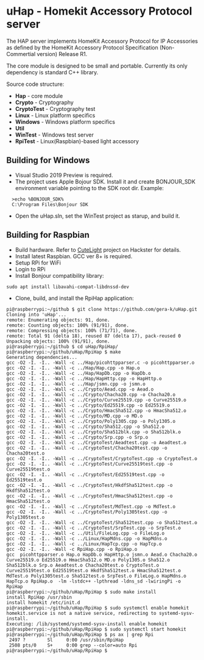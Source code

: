 # uHap - Homekit Accessory Protocol server

The HAP server implements HomeKit Accessory Protocol for IP Accessories as defined by the HomeKit Accessory Protocol Specification (Non-Commertial version) Release R1.

The core module is designed to be small and portable. Currently its only dependency is standard C++ library.

Source code structure:
* __Hap__ - core module
* __Crypto__ - Cryptography
* __CryptoTest__ - Cryptography test
* __Linux__ - Linux platform specifics
* __Windows__ - Windows platform specifics
* __Util__
* __WinTest__ - Windows test server
* __RpiTest__ - Linux(Raspbian)-based light accessory

## Building for Windows

* Visual Studio 2019 Preview is required.
* The project uses Apple Bojour SDK. Install it and create BONJOUR_SDK environment variable pointing to the SDK root dir. Example:
```
  >echo %BONJOUR_SDK%
  C:\Program Files\Bonjour SDK
```
* Open the uHap.sln, set the WinTest project as starup, and build it.

## Building for Raspbian

* Build hardware. Refer to [CuteLight](https://www.hackster.io/gera_k/homekit-controlled-multicolor-light-36279b) project on Hackster for details.
* Install latest Raspbian. GCC ver 8+ is required.
* Setup RPi for WiFi 
* Login to RPi 
* Install Bonjour compatibility library:
```
sudo apt install libavahi-compat-libdnssd-dev
```
* Clone, build, and install the RpiHap application:
```
pi@raspberrypi:~/github $ git clone https://github.com/gera-k/uHap.git
Cloning into 'uHap'...
remote: Enumerating objects: 91, done.
remote: Counting objects: 100% (91/91), done.
remote: Compressing objects: 100% (71/71), done.
remote: Total 91 (delta 18), reused 87 (delta 17), pack-reused 0
Unpacking objects: 100% (91/91), done.
pi@raspberrypi:~/github $ cd uHap/RpiHap/
pi@raspberrypi:~/github/uHap/RpiHap $ make
Generating dependencies...
gcc -O2 -I. -I.. -Wall -c ../Hap/picohttpparser.c -o picohttpparser.o
gcc -O2 -I. -I.. -Wall -c ../Hap/Hap.cpp -o Hap.o
gcc -O2 -I. -I.. -Wall -c ../Hap/HapDb.cpp -o HapDb.o
gcc -O2 -I. -I.. -Wall -c ../Hap/HapHttp.cpp -o HapHttp.o
gcc -O2 -I. -I.. -Wall -c ../Hap/jsmn.cpp -o jsmn.o
gcc -O2 -I. -I.. -Wall -c ../Crypto/Aead.cpp -o Aead.o
gcc -O2 -I. -I.. -Wall -c ../Crypto/Chacha20.cpp -o Chacha20.o
gcc -O2 -I. -I.. -Wall -c ../Crypto/Curve25519.cpp -o Curve25519.o
gcc -O2 -I. -I.. -Wall -c ../Crypto/Ed25519.cpp -o Ed25519.o
gcc -O2 -I. -I.. -Wall -c ../Crypto/HmacSha512.cpp -o HmacSha512.o
gcc -O2 -I. -I.. -Wall -c ../Crypto/MD.cpp -o MD.o
gcc -O2 -I. -I.. -Wall -c ../Crypto/Poly1305.cpp -o Poly1305.o
gcc -O2 -I. -I.. -Wall -c ../Crypto/Sha512.cpp -o Sha512.o
gcc -O2 -I. -I.. -Wall -c ../Crypto/Sha512blk.cpp -o Sha512blk.o
gcc -O2 -I. -I.. -Wall -c ../Crypto/Srp.cpp -o Srp.o
gcc -O2 -I. -I.. -Wall -c ../CryptoTest/Aeadtest.cpp -o Aeadtest.o
gcc -O2 -I. -I.. -Wall -c ../CryptoTest/Chacha20test.cpp -o Chacha20test.o
gcc -O2 -I. -I.. -Wall -c ../CryptoTest/CryptoTest.cpp -o CryptoTest.o
gcc -O2 -I. -I.. -Wall -c ../CryptoTest/Curve25519test.cpp -o Curve25519test.o
gcc -O2 -I. -I.. -Wall -c ../CryptoTest/Ed25519test.cpp -o Ed25519test.o
gcc -O2 -I. -I.. -Wall -c ../CryptoTest/HkdfSha512test.cpp -o HkdfSha512test.o
gcc -O2 -I. -I.. -Wall -c ../CryptoTest/HmacSha512test.cpp -o HmacSha512test.o
gcc -O2 -I. -I.. -Wall -c ../CryptoTest/MdTest.cpp -o MdTest.o
gcc -O2 -I. -I.. -Wall -c ../CryptoTest/Poly1305test.cpp -o Poly1305test.o
gcc -O2 -I. -I.. -Wall -c ../CryptoTest/Sha512test.cpp -o Sha512test.o
gcc -O2 -I. -I.. -Wall -c ../CryptoTest/SrpTest.cpp -o SrpTest.o
gcc -O2 -I. -I.. -Wall -c ../Util/FileLog.cpp -o FileLog.o
gcc -O2 -I. -I.. -Wall -c ../Linux/HapMdns.cpp -o HapMdns.o
gcc -O2 -I. -I.. -Wall -c ../Linux/HapTcp.cpp -o HapTcp.o
gcc -O2 -I. -I.. -Wall -c RpiHap.cpp -o RpiHap.o
gcc  picohttpparser.o Hap.o HapDb.o HapHttp.o jsmn.o Aead.o Chacha20.o Curve25519.o Ed25519.o HmacSha512.o MD.o Poly1305.o Sha512.o Sha512blk.o Srp.o Aeadtest.o Chacha20test.o CryptoTest.o Curve25519test.o Ed25519test.o HkdfSha512test.o HmacSha512test.o MdTest.o Poly1305test.o Sha512test.o SrpTest.o FileLog.o HapMdns.o HapTcp.o RpiHap.o  -lm -lstdc++ -lpthread -ldns_sd -lwiringPi -o RpiHap
pi@raspberrypi:~/github/uHap/RpiHap $ sudo make install
install RpiHap /usr/sbin
install homekit /etc/init.d
pi@raspberrypi:~/github/uHap/RpiHap $ sudo systemctl enable homekit
homekit.service is not a native service, redirecting to systemd-sysv-install.
Executing: /lib/systemd/systemd-sysv-install enable homekit
pi@raspberrypi:~/github/uHap/RpiHap $ sudo systemctl start homekit
pi@raspberrypi:~/github/uHap/RpiHap $ ps ax | grep Rpi
 2497 ?        Sl     0:00 /usr/sbin/RpiHap
 2508 pts/0    S+     0:00 grep --color=auto Rpi
pi@raspberrypi:~/github/uHap/RpiHap $  
```
